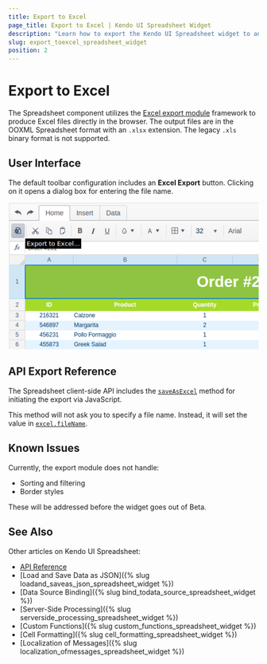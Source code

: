 ```yaml
---
title: Export to Excel
page_title: Export to Excel | Kendo UI Spreadsheet Widget
description: "Learn how to export the Kendo UI Spreadsheet widget to an Excel file in the browser."
slug: export_toexcel_spreadsheet_widget
position: 2
---
```


# Export to Excel

The Spreadsheet component utilizes the [Excel export module](/framework/excel/introduction) framework to produce Excel files directly in the browser. The output files are in the OOXML Spreadsheet format with an `.xlsx` extension. The legacy `.xls` binary format is not supported.

## User Interface

The default toolbar configuration includes an **Excel Export** button. Clicking on it opens a dialog box for entering the file name.

![Export to Excel](export-to-excel.png)

## API Export Reference

The Spreadsheet client-side API includes the [`saveAsExcel`](/api/javascript/ui/spreadsheet#methods-saveAsExcel) method for initiating the export via JavaScript.

This method will not ask you to specify a file name. Instead, it will set the value in [`excel.fileName`](/api/javascript/ui/spreadsheet.html#configuration-excel.fileName).

## Known Issues

Currently, the export module does not handle:

* Sorting and filtering
* Border styles

These will be addressed before the widget goes out of Beta.

## See Also

Other articles on Kendo UI Spreadsheet:

* [API Reference](/api/javascript/ui/spreadsheet)
* [Load and Save Data as JSON]({% slug loadand_saveas_json_spreadsheet_widget %})
* [Data Source Binding]({% slug bind_todata_source_spreadsheet_widget %})
* [Server-Side Processing]({% slug serverside_processing_spreadsheet_widget %})
* [Custom Functions]({% slug custom_functions_spreadsheet_widget %})
* [Cell Formatting]({% slug cell_formatting_spreadsheet_widget %})
* [Localization of Messages]({% slug localization_ofmessages_spreadsheet_widget %})